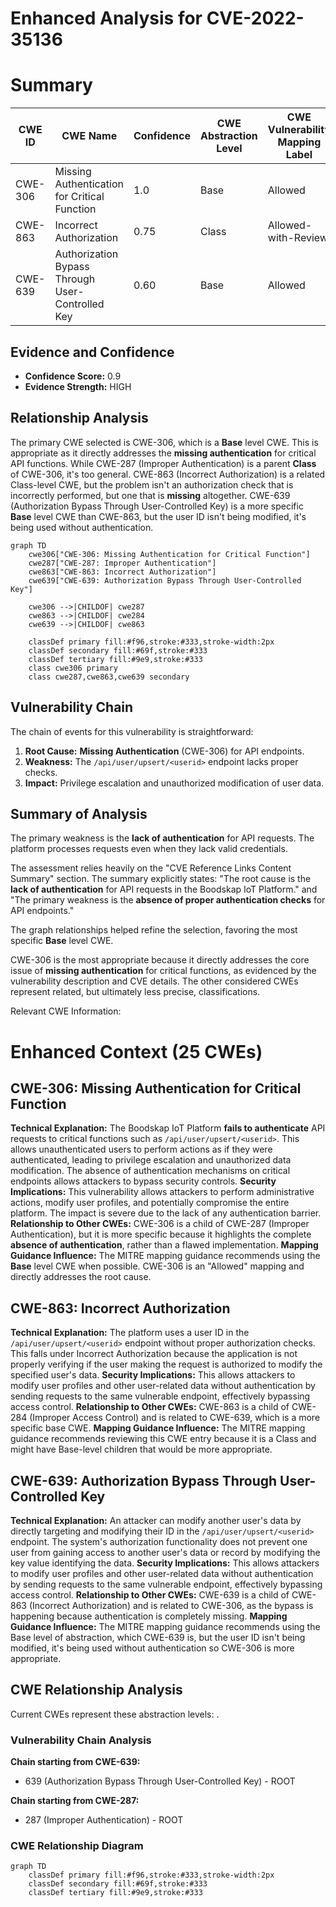 # Enhanced Analysis for CVE-2022-35136

# Summary
| CWE ID | CWE Name | Confidence | CWE Abstraction Level | CWE Vulnerability Mapping Label | CWE-Vulnerability Mapping Notes |
|---|---|---|---|---|---|
| CWE-306 | Missing Authentication for Critical Function | 1.0 | Base | Allowed | Primary CWE |
| CWE-863 | Incorrect Authorization | 0.75 | Class | Allowed-with-Review | Secondary Candidate |
| CWE-639 | Authorization Bypass Through User-Controlled Key | 0.60 | Base | Allowed | Secondary Candidate |

## Evidence and Confidence

*   **Confidence Score:** 0.9
*   **Evidence Strength:** HIGH

## Relationship Analysis
The primary CWE selected is CWE-306, which is a **Base** level CWE. This is appropriate as it directly addresses the **missing authentication** for critical API functions. While CWE-287 (Improper Authentication) is a parent **Class** of CWE-306, it's too general. CWE-863 (Incorrect Authorization) is a related Class-level CWE, but the problem isn't an authorization check that is incorrectly performed, but one that is **missing** altogether. CWE-639 (Authorization Bypass Through User-Controlled Key) is a more specific **Base** level CWE than CWE-863, but the user ID isn't being modified, it's being used without authentication.

```mermaid
graph TD
    cwe306["CWE-306: Missing Authentication for Critical Function"]
    cwe287["CWE-287: Improper Authentication"]
    cwe863["CWE-863: Incorrect Authorization"]
    cwe639["CWE-639: Authorization Bypass Through User-Controlled Key"]

    cwe306 -->|CHILDOF| cwe287
    cwe863 -->|CHILDOF| cwe284
    cwe639 -->|CHILDOF| cwe863
    
    classDef primary fill:#f96,stroke:#333,stroke-width:2px
    classDef secondary fill:#69f,stroke:#333
    classDef tertiary fill:#9e9,stroke:#333
    class cwe306 primary
    class cwe287,cwe863,cwe639 secondary
```

## Vulnerability Chain
The chain of events for this vulnerability is straightforward:
1.  **Root Cause:** **Missing Authentication** (CWE-306) for API endpoints.
2.  **Weakness:** The `/api/user/upsert/<userid>` endpoint lacks proper checks.
3.  **Impact:** Privilege escalation and unauthorized modification of user data.

## Summary of Analysis
The primary weakness is the **lack of authentication** for API requests. The platform processes requests even when they lack valid credentials.

The assessment relies heavily on the "CVE Reference Links Content Summary" section. The summary explicitly states: "The root cause is the **lack of authentication** for API requests in the Boodskap IoT Platform." and "The primary weakness is the **absence of proper authentication checks** for API endpoints."

The graph relationships helped refine the selection, favoring the most specific **Base** level CWE.

CWE-306 is the most appropriate because it directly addresses the core issue of **missing authentication** for critical functions, as evidenced by the vulnerability description and CVE details. The other considered CWEs represent related, but ultimately less precise, classifications.

Relevant CWE Information:

# Enhanced Context (25 CWEs)

## CWE-306: Missing Authentication for Critical Function
**Technical Explanation:** The Boodskap IoT Platform **fails to authenticate** API requests to critical functions such as `/api/user/upsert/<userid>`. This allows unauthenticated users to perform actions as if they were authenticated, leading to privilege escalation and unauthorized data modification. The absence of authentication mechanisms on critical endpoints allows attackers to bypass security controls.
**Security Implications:** This vulnerability allows attackers to perform administrative actions, modify user profiles, and potentially compromise the entire platform. The impact is severe due to the lack of any authentication barrier.
**Relationship to Other CWEs:** CWE-306 is a child of CWE-287 (Improper Authentication), but it is more specific because it highlights the complete **absence of authentication**, rather than a flawed implementation.
**Mapping Guidance Influence:** The MITRE mapping guidance recommends using the **Base** level CWE when possible. CWE-306 is an "Allowed" mapping and directly addresses the root cause.

## CWE-863: Incorrect Authorization
**Technical Explanation:** The platform uses a user ID in the `/api/user/upsert/<userid>` endpoint without proper authorization checks. This falls under Incorrect Authorization because the application is not properly verifying if the user making the request is authorized to modify the specified user's data.
**Security Implications:** This allows attackers to modify user profiles and other user-related data without authentication by sending requests to the same vulnerable endpoint, effectively bypassing access control.
**Relationship to Other CWEs:** CWE-863 is a child of CWE-284 (Improper Access Control) and is related to CWE-639, which is a more specific base CWE.
**Mapping Guidance Influence:** The MITRE mapping guidance recommends reviewing this CWE entry because it is a Class and might have Base-level children that would be more appropriate.

## CWE-639: Authorization Bypass Through User-Controlled Key
**Technical Explanation:** An attacker can modify another user's data by directly targeting and modifying their ID in the `/api/user/upsert/<userid>` endpoint. The system's authorization functionality does not prevent one user from gaining access to another user's data or record by modifying the key value identifying the data.
**Security Implications:** This allows attackers to modify user profiles and other user-related data without authentication by sending requests to the same vulnerable endpoint, effectively bypassing access control.
**Relationship to Other CWEs:** CWE-639 is a child of CWE-863 (Incorrect Authorization) and is related to CWE-306, as the bypass is happening because authentication is completely missing.
**Mapping Guidance Influence:** The MITRE mapping guidance recommends using the Base level of abstraction, which CWE-639 is, but the user ID isn't being modified, it's being used without authentication so CWE-306 is more appropriate.


## CWE Relationship Analysis

Current CWEs represent these abstraction levels: .


### Vulnerability Chain Analysis

**Chain starting from CWE-639:**
- 639 (Authorization Bypass Through User-Controlled Key) - ROOT


**Chain starting from CWE-287:**
- 287 (Improper Authentication) - ROOT



### CWE Relationship Diagram

```mermaid
graph TD
    classDef primary fill:#f96,stroke:#333,stroke-width:2px
    classDef secondary fill:#69f,stroke:#333
    classDef tertiary fill:#9e9,stroke:#333
```